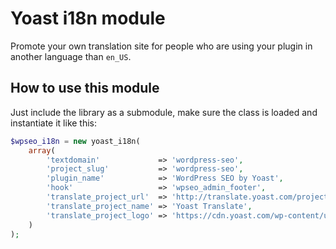# Yoast i18n module
Promote your own translation site for people who are using your plugin in another language than `en_US`. 

## How to use this module
Just include the library as a submodule, make sure the class is loaded and instantiate it like this:

```php
$wpseo_i18n = new yoast_i18n(
	array(
		'textdomain'             => 'wordpress-seo',
		'project_slug'           => 'wordpress-seo',
		'plugin_name'            => 'WordPress SEO by Yoast',
		'hook'                   => 'wpseo_admin_footer',
		'translate_project_url'  => 'http://translate.yoast.com/projects#utm_source=plugin&utm_medium=promo-box&utm_campaign=i18n-promo',
		'translate_project_name' => 'Yoast Translate',
		'translate_project_logo' => 'https://cdn.yoast.com/wp-content/uploads/i18n-images/Yoast_Translate.svg',
	)
);
```

